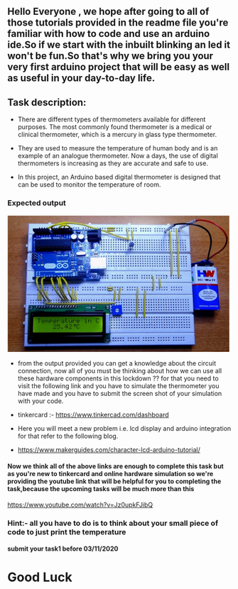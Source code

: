 ## Hello Everyone , we hope after going to all of those tutorials provided in the readme file you're familiar with how to code and use an arduino ide.So if we start with the inbuilt blinking an led it won't be fun.So that's why we bring you your very first arduino project that will be easy as well as useful in your day-to-day life.

## Task description:
* There are different types of thermometers available for different purposes. The most commonly found thermometer is a medical or clinical thermometer, which is a mercury in     glass type thermometer.

* They are used to measure the temperature of human body and is an example of an analogue thermometer. Now a days, the use of digital thermometers is increasing as they are     accurate and safe to use.

* In this project, an Arduino based digital thermometer is designed that can be used to monitor the temperature of room.

### Expected output
<img src=output.png></img>


* from the output provided you can get a knowledge about the circuit connection, now all of you must be thinking about how we can use all these hardware components in this lockdown ?? for that you need to visit the following link and you have to simulate the thermometer you have made and you have to submit the screen shot of your simulation with your code.

* tinkercard :- <a>https://www.tinkercad.com/dashboard</a>
* Here you will meet a new problem i.e. lcd display and arduino integration for that refer to the following blog.
* <a>https://www.makerguides.com/character-lcd-arduino-tutorial/<a/>
  
  
 #### Now we think all of the above links are enough to complete this task but as you're new to tinkercard and online hardware simulation  so we're providing the youtube link that will be helpful for you to completing the task,because the upcoming tasks will be much more than this
 
 <a>https://www.youtube.com/watch?v=Jz0upkFJibQ<a/>
  
  
  
  ### Hint:- all you have to do is to think about your small piece of code to just print the temperature
  
  
  #### submit your task1 before 03/11/2020
  
  
  # Good Luck
